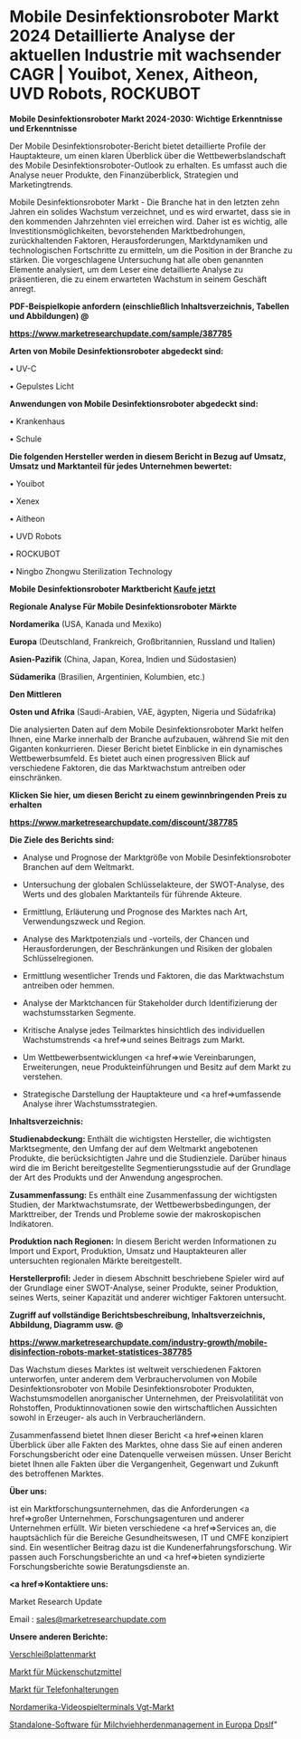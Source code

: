 # Mobile Desinfektionsroboter Markt 2024 Detaillierte Analyse der aktuellen Industrie mit wachsender CAGR | Youibot, Xenex, Aitheon, UVD Robots, ROCKUBOT

<strong>Mobile Desinfektionsroboter Markt 2024-2030: Wichtige Erkenntnisse und Erkenntnisse</strong>

Der Mobile Desinfektionsroboter-Bericht bietet detaillierte Profile der Hauptakteure, um einen klaren Überblick über die Wettbewerbslandschaft des Mobile Desinfektionsroboter-Outlook zu erhalten. Es umfasst auch die Analyse neuer Produkte, den Finanzüberblick, Strategien und Marketingtrends.

Mobile Desinfektionsroboter Markt - Die Branche hat in den letzten zehn Jahren ein solides Wachstum verzeichnet, und es wird erwartet, dass sie in den kommenden Jahrzehnten viel erreichen wird. Daher ist es wichtig, alle Investitionsmöglichkeiten, bevorstehenden Marktbedrohungen, zurückhaltenden Faktoren, Herausforderungen, Marktdynamiken und technologischen Fortschritte zu ermitteln, um die Position in der Branche zu stärken. Die vorgeschlagene Untersuchung hat alle oben genannten Elemente analysiert, um dem Leser eine detaillierte Analyse zu präsentieren, die zu einem erwarteten Wachstum in seinem Geschäft anregt.



<strong><b>PDF-Beispielkopie anfordern (einschließlich Inhaltsverzeichnis, Tabellen und Abbildungen) @ </b></strong>

<strong><a href=https://www.marketresearchupdate.com/sample/387785>

<strong>https://www.marketresearchupdate.com/sample/387785</u></a></strong></strong>



<strong>Arten von Mobile Desinfektionsroboter abgedeckt sind:</strong>

• UV-C

• Gepulstes Licht



<strong>Anwendungen von Mobile Desinfektionsroboter abgedeckt sind:</strong>

• Krankenhaus

• Schule



<strong>Die folgenden Hersteller werden in diesem Bericht in Bezug auf Umsatz, Umsatz und Marktanteil für jedes Unternehmen bewertet:</strong>

• Youibot

• Xenex

• Aitheon

• UVD Robots

• ROCKUBOT

• Ningbo Zhongwu Sterilization Technology



<strong>Mobile Desinfektionsroboter Marktbericht <a href=https://www.marketresearchupdate.com/buynow/387785>Kaufe jetzt</a></strong>



<strong>Regionale Analyse Für Mobile Desinfektionsroboter Märkte</strong>



<strong>Nordamerika</strong> (USA, Kanada und Mexiko)



<strong>Europa</strong> (Deutschland, Frankreich, Großbritannien, Russland und Italien)



<strong>Asien-Pazifik</strong> (China, Japan, Korea, Indien und Südostasien)



<strong>Südamerika</strong> (Brasilien, Argentinien, Kolumbien, etc.)



<strong>Den Mittleren</strong> 

<strong>Osten und Afrika</strong> (Saudi-Arabien, VAE, ägypten, Nigeria und Südafrika)

Die analysierten Daten auf dem Mobile Desinfektionsroboter Markt helfen Ihnen, eine Marke innerhalb der Branche aufzubauen, während Sie mit den Giganten konkurrieren. Dieser Bericht bietet Einblicke in ein dynamisches Wettbewerbsumfeld. Es bietet auch einen progressiven Blick auf verschiedene Faktoren, die das Marktwachstum antreiben oder einschränken.



<strong>Klicken Sie hier, um diesen Bericht zu einem gewinnbringenden Preis zu erhalten
</strong>

<strong><a href=https://www.marketresearchupdate.com/discount/387785>https://www.marketresearchupdate.com/discount/387785</b></u></strong></a>



<strong>Die Ziele des Berichts sind:</strong>

- Analyse und Prognose der Marktgröße von Mobile Desinfektionsroboter Branchen auf dem Weltmarkt.

- Untersuchung der globalen Schlüsselakteure, der SWOT-Analyse, des Werts und des globalen Marktanteils für führende Akteure.

- Ermittlung, Erläuterung und Prognose des Marktes nach Art, Verwendungszweck und Region.

- Analyse des Marktpotenzials und -vorteils, der Chancen und Herausforderungen, der Beschränkungen und Risiken der globalen Schlüsselregionen.

- Ermittlung wesentlicher Trends und Faktoren, die das Marktwachstum antreiben oder hemmen.

- Analyse der Marktchancen für Stakeholder durch Identifizierung der wachstumsstarken Segmente.

- Kritische Analyse jedes Teilmarktes hinsichtlich des individuellen Wachstumstrends <a href=>und</a> seines Beitrags zum Markt.

- Um Wettbewerbsentwicklungen <a href=>wie</a> Vereinbarungen, Erweiterungen, neue Produkteinführungen und Besitz auf dem Markt zu verstehen.

- Strategische Darstellung der Hauptakteure und <a href=>umfas</a>sende Analyse ihrer Wachstumsstrategien.



<strong>Inhaltsverzeichnis:</strong>



<strong>Studienabdeckung:</strong> Enthält die wichtigsten Hersteller, die wichtigsten Marktsegmente, den Umfang der auf dem Weltmarkt angebotenen Produkte, die berücksichtigten Jahre und die Studienziele. Darüber hinaus wird die im Bericht bereitgestellte Segmentierungsstudie auf der Grundlage der Art des Produkts und der Anwendung angesprochen.



<strong>Zusammenfassung:</strong> Es enthält eine Zusammenfassung der wichtigsten Studien, der Marktwachstumsrate, der Wettbewerbsbedingungen, der Markttreiber, der Trends und Probleme sowie der makroskopischen Indikatoren.



<strong>Produktion nach Regionen:</strong> In diesem Bericht werden Informationen zu Import und Export, Produktion, Umsatz und Hauptakteuren aller untersuchten regionalen Märkte bereitgestellt.



<strong>Herstellerprofil:</strong> Jeder in diesem Abschnitt beschriebene Spieler wird auf der Grundlage einer SWOT-Analyse, seiner Produkte, seiner Produktion, seines Werts, seiner Kapazität und anderer wichtiger Faktoren untersucht.



<strong><b>Zugriff auf vollständige Berichtsbeschreibung, Inhaltsverzeichnis, Abbildung, Diagramm usw. @ </b></strong>

<strong><a href=https://www.marketresearchupdate.com/industry-growth/mobile-disinfection-robots-market-statistices-387785>https://www.marketresearchupdate.com/industry-growth/mobile-disinfection-robots-market-statistices-387785</a></strong>

Das Wachstum dieses Marktes ist weltweit verschiedenen Faktoren unterworfen, unter anderem dem Verbrauchervolumen von Mobile Desinfektionsroboter von Mobile Desinfektionsroboter Produkten, Wachstumsmodellen anorganischer Unternehmen, der Preisvolatilität von Rohstoffen, Produktinnovationen sowie den wirtschaftlichen Aussichten sowohl in Erzeuger- als auch in Verbraucherländern.

Zusammenfassend bietet Ihnen dieser Bericht <a href=>einen</a> klaren Überblick über alle Fakten des Marktes, ohne dass Sie auf einen anderen Forschungsbericht oder eine Datenquelle verweisen müssen. Unser Bericht bietet Ihnen alle Fakten über die Vergangenheit, Gegenwart und Zukunft des betroffenen Marktes.



<strong>Über uns:</strong>

 ist ein Marktforschungsunternehmen, das die Anforderungen <a href=>großer</a> Unternehmen, Forschungsagenturen und anderer Unternehmen erfüllt. Wir bieten verschiedene <a href=>Services</a> an, die hauptsächlich für die Bereiche Gesundheitswesen, IT und CMFE konzipiert sind. Ein wesentlicher Beitrag dazu ist die Kundenerfahrungsforschung. Wir passen auch Forschungsberichte an und <a href=>bieten</a> syndizierte Forschungsberichte sowie Beratungsdienste an.



<strong><a href=>Kontaktiere uns:</a></strong>

Market Research Update

Email : sales@marketresearchupdate.com



<strong>Unsere anderen Berichte:</strong>

<a href=https://www.linkedin.com/pulse/wear-plate-market-demand-future-scope-top-key>Verschleißplattenmarkt</a>

<a href=https://www.linkedin.com/pulse/mosquito-repellant-market-research-report-reveals>Markt für Mückenschutzmittel</a>

<a href=https://www.linkedin.com/pulse/phone-bracket-market-outlooks-2023-size-shares>Markt für Telefonhalterungen</a>

<a href=https://www.linkedin.com/pulse/north-america-video-gaming-terminals-vgt-market-2023>Nordamerika-Videospielterminals Vgt-Markt</a>

<a href=https://www.linkedin.com/pulse/europe-dairy-herd-management-standalone-software-dpslf/>Standalone-Software für Milchviehherdenmanagement in Europa Dpslf</a>"
